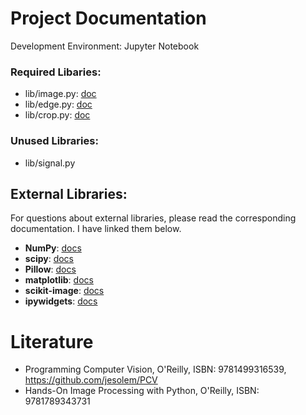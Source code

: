 # Project Documentation

Development Environment: Jupyter Notebook

### Required Libaries:

* lib/image.py: [doc](../docs/image.md)
* lib/edge.py: [doc](../docs/edge.md)
* lib/crop.py: [doc](../docs/crop.md)

### Unused Libraries:

* lib/signal.py

## External Libraries:
For questions about external libraries, please read the corresponding documentation. I have linked them below.

* **NumPy**: [docs](https://numpy.org/doc/)
* **scipy**: [docs](https://docs.scipy.org/doc/scipy/reference/)
* **Pillow**: [docs](https://pillow.readthedocs.io/en/stable/)
* **matplotlib**: [docs](https://matplotlib.org/contents.html)
* **scikit-image**: [docs](https://scikit-image.org/docs/stable/)
* **ipywidgets**: [docs](https://ipywidgets.readthedocs.io/en/latest/)



# Literature
* Programming Computer Vision, O'Reilly, ISBN: 9781499316539, https://github.com/jesolem/PCV
* Hands-On Image Processing with Python, O'Reilly, ISBN: 9781789343731
